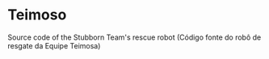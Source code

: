 # Teimoso
Source code of the Stubborn Team's rescue robot (Código fonte do robô de resgate da Equipe Teimosa)
